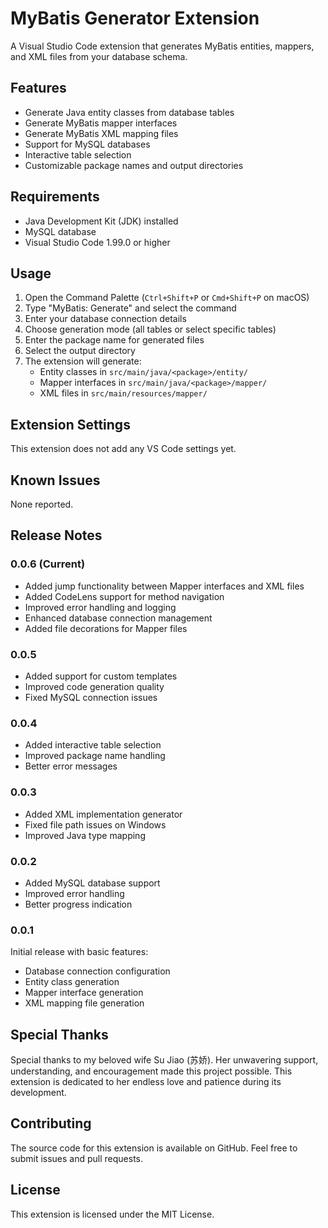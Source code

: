 # MyBatis Generator Extension

A Visual Studio Code extension that generates MyBatis entities, mappers, and XML files from your database schema.

## Features

- Generate Java entity classes from database tables
- Generate MyBatis mapper interfaces
- Generate MyBatis XML mapping files
- Support for MySQL databases
- Interactive table selection
- Customizable package names and output directories

## Requirements

- Java Development Kit (JDK) installed
- MySQL database
- Visual Studio Code 1.99.0 or higher

## Usage

1. Open the Command Palette (`Ctrl+Shift+P` or `Cmd+Shift+P` on macOS)
2. Type "MyBatis: Generate" and select the command
3. Enter your database connection details
4. Choose generation mode (all tables or select specific tables)
5. Enter the package name for generated files
6. Select the output directory
7. The extension will generate:
   - Entity classes in `src/main/java/<package>/entity/`
   - Mapper interfaces in `src/main/java/<package>/mapper/`
   - XML files in `src/main/resources/mapper/`

## Extension Settings

This extension does not add any VS Code settings yet.

## Known Issues

None reported.

## Release Notes

### 0.0.6 (Current)
- Added jump functionality between Mapper interfaces and XML files
- Added CodeLens support for method navigation
- Improved error handling and logging
- Enhanced database connection management
- Added file decorations for Mapper files

### 0.0.5
- Added support for custom templates
- Improved code generation quality
- Fixed MySQL connection issues

### 0.0.4
- Added interactive table selection
- Improved package name handling
- Better error messages

### 0.0.3
- Added XML implementation generator
- Fixed file path issues on Windows
- Improved Java type mapping

### 0.0.2
- Added MySQL database support
- Improved error handling
- Better progress indication

### 0.0.1
Initial release with basic features:
- Database connection configuration
- Entity class generation
- Mapper interface generation
- XML mapping file generation

## Special Thanks

Special thanks to my beloved wife Su Jiao (苏娇). Her unwavering support, understanding, and encouragement made this project possible. This extension is dedicated to her endless love and patience during its development.

## Contributing

The source code for this extension is available on GitHub. Feel free to submit issues and pull requests.

## License

This extension is licensed under the MIT License.
